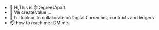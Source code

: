 - 👋 Hi,This is @DegreesApart
- 👀 We create value ...
- 💞️ I’m looking to collaborate on Digital Currencies, contracts and ledgers
- 📫 How to reach me : DM me.
